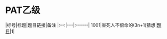 # PAT乙级
|标号|标题|题目链接|备注
|:--:|---|:------|
1001|害死人不偿命的(3n+1)猜想|[题目](https://pintia.cn/problem-sets/994805260223102976/problems/994805325918486528)|1|

